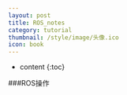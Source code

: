 ```yaml
---
layout: post
title: ROS_notes
category: tutorial
thumbnail: /style/image/头像.ico
icon: book
---
```


* content
{:toc}


###ROS操作
